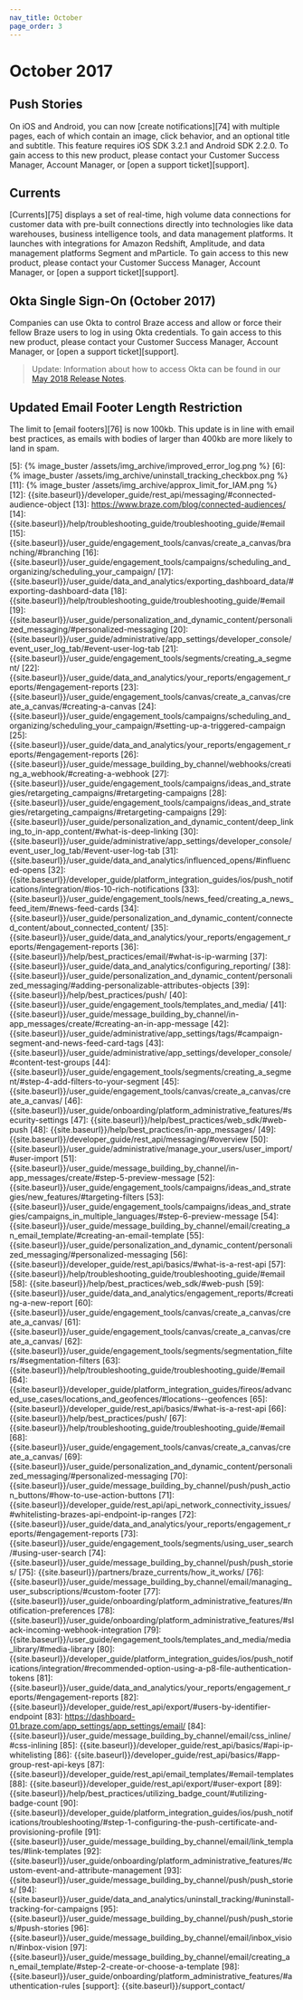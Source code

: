 ```yaml
---
nav_title: October
page_order: 3
---
```


# October 2017

## Push Stories

On iOS and Android, you can now [create notifications][74] with multiple pages, each of which contain an image, click behavior, and an optional title and subtitle. This feature requires iOS SDK 3.2.1 and Android SDK 2.2.0. To gain access to this new product, please contact your Customer Success Manager, Account Manager, or [open a support ticket][support].

## Currents

[Currents][75] displays a set of real-time, high volume data connections for customer data with pre-built connections directly into technologies like data warehouses, business intelligence tools, and data management platforms. It launches with integrations for Amazon Redshift, Amplitude, and data management platforms Segment and mParticle. To gain access to this new product, please contact your Customer Success Manager, Account Manager, or [open a support ticket][support].

## Okta Single Sign-On (October 2017)

Companies can use Okta to control Braze access and allow or force their fellow Braze users to log in using Okta credentials. To gain access to this new product, please contact your Customer Success Manager, Account Manager, or [open a support ticket][support].

> Update: Information about how to access Okta can be found in our [May 2018 Release Notes]({{site.baseurl}}/help/release_notes/2017/august/#may-2018).

## Updated Email Footer Length Restriction

The limit to [email footers][76] is now 100kb. This update is in line with email best practices, as emails with bodies of larger than 400kb are more likely to land in spam.

[4]: {{site.baseurl}}/developer_guide/rest_api/export/#kpi-export
[5]: {% image_buster /assets/img_archive/improved_error_log.png %}
[6]: {% image_buster /assets/img_archive/uninstall_tracking_checkbox.png %}
[11]: {% image_buster /assets/img_archive/approx_limit_for_IAM.png %}
[12]: {{site.baseurl}}/developer_guide/rest_api/messaging/#connected-audience-object
[13]: https://www.braze.com/blog/connected-audiences/
[14]: {{site.baseurl}}/help/troubleshooting_guide/troubleshooting_guide/#email
[15]: {{site.baseurl}}/user_guide/engagement_tools/canvas/create_a_canvas/branching/#branching
[16]: {{site.baseurl}}/user_guide/engagement_tools/campaigns/scheduling_and_organizing/scheduling_your_campaign/
[17]: {{site.baseurl}}/user_guide/data_and_analytics/exporting_dashboard_data/#exporting-dashboard-data
[18]: {{site.baseurl}}/help/troubleshooting_guide/troubleshooting_guide/#email
[19]: {{site.baseurl}}/user_guide/personalization_and_dynamic_content/personalized_messaging/#personalized-messaging
[20]: {{site.baseurl}}/user_guide/administrative/app_settings/developer_console/event_user_log_tab/#event-user-log-tab
[21]: {{site.baseurl}}/user_guide/engagement_tools/segments/creating_a_segment/
[22]: {{site.baseurl}}/user_guide/data_and_analytics/your_reports/engagement_reports/#engagement-reports
[23]: {{site.baseurl}}/user_guide/engagement_tools/canvas/create_a_canvas/create_a_canvas/#creating-a-canvas
[24]: {{site.baseurl}}/user_guide/engagement_tools/campaigns/scheduling_and_organizing/scheduling_your_campaign/#setting-up-a-triggered-campaign
[25]: {{site.baseurl}}/user_guide/data_and_analytics/your_reports/engagement_reports/#engagement-reports
[26]: {{site.baseurl}}/user_guide/message_building_by_channel/webhooks/creating_a_webhook/#creating-a-webhook
[27]: {{site.baseurl}}/user_guide/engagement_tools/campaigns/ideas_and_strategies/retargeting_campaigns/#retargeting-campaigns
[28]: {{site.baseurl}}/user_guide/engagement_tools/campaigns/ideas_and_strategies/retargeting_campaigns/#retargeting-campaigns
[29]: {{site.baseurl}}/user_guide/personalization_and_dynamic_content/deep_linking_to_in-app_content/#what-is-deep-linking
[30]: {{site.baseurl}}/user_guide/administrative/app_settings/developer_console/event_user_log_tab/#event-user-log-tab
[31]: {{site.baseurl}}/user_guide/data_and_analytics/influenced_opens/#influenced-opens
[32]: {{site.baseurl}}/developer_guide/platform_integration_guides/ios/push_notifications/integration/#ios-10-rich-notifications
[33]: {{site.baseurl}}/user_guide/engagement_tools/news_feed/creating_a_news_feed_item/#news-feed-cards
[34]: {{site.baseurl}}/user_guide/personalization_and_dynamic_content/connected_content/about_connected_content/
[35]: {{site.baseurl}}/user_guide/data_and_analytics/your_reports/engagement_reports/#engagement-reports
[36]: {{site.baseurl}}/help/best_practices/email/#what-is-ip-warming
[37]: {{site.baseurl}}/user_guide/data_and_analytics/configuring_reporting/
[38]: {{site.baseurl}}/user_guide/personalization_and_dynamic_content/personalized_messaging/#adding-personalizable-attributes-objects
[39]: {{site.baseurl}}/help/best_practices/push/
[40]: {{site.baseurl}}/user_guide/engagement_tools/templates_and_media/
[41]: {{site.baseurl}}/user_guide/message_building_by_channel/in-app_messages/create/#creating-an-in-app-message
[42]: {{site.baseurl}}/user_guide/administrative/app_settings/tags/#campaign-segment-and-news-feed-card-tags
[43]: {{site.baseurl}}/user_guide/administrative/app_settings/developer_console/#content-test-groups
[44]: {{site.baseurl}}/user_guide/engagement_tools/segments/creating_a_segment/#step-4-add-filters-to-your-segment
[45]: {{site.baseurl}}/user_guide/engagement_tools/canvas/create_a_canvas/create_a_canvas/
[46]: {{site.baseurl}}/user_guide/onboarding/platform_administrative_features/#security-settings
[47]: {{site.baseurl}}/help/best_practices/web_sdk/#web-push
[48]: {{site.baseurl}}/help/best_practices/in-app_messages/
[49]: {{site.baseurl}}/developer_guide/rest_api/messaging/#overview
[50]: {{site.baseurl}}/user_guide/administrative/manage_your_users/user_import/#user-import
[51]: {{site.baseurl}}/user_guide/message_building_by_channel/in-app_messages/create/#step-5-preview-message
[52]: {{site.baseurl}}/user_guide/engagement_tools/campaigns/ideas_and_strategies/new_features/#targeting-filters
[53]: {{site.baseurl}}/user_guide/engagement_tools/campaigns/ideas_and_strategies/campaigns_in_multiple_languages/#step-6-preview-message
[54]: {{site.baseurl}}/user_guide/message_building_by_channel/email/creating_an_email_template/#creating-an-email-template
[55]: {{site.baseurl}}/user_guide/personalization_and_dynamic_content/personalized_messaging/#personalized-messaging
[56]: {{site.baseurl}}/developer_guide/rest_api/basics/#what-is-a-rest-api
[57]: {{site.baseurl}}/help/troubleshooting_guide/troubleshooting_guide/#email
[58]: {{site.baseurl}}/help/best_practices/web_sdk/#web-push
[59]: {{site.baseurl}}/user_guide/data_and_analytics/engagement_reports/#creating-a-new-report
[60]: {{site.baseurl}}/user_guide/engagement_tools/canvas/create_a_canvas/create_a_canvas/
[61]: {{site.baseurl}}/user_guide/engagement_tools/canvas/create_a_canvas/create_a_canvas/
[62]: {{site.baseurl}}/user_guide/engagement_tools/segments/segmentation_filters/#segmentation-filters
[63]: {{site.baseurl}}/help/troubleshooting_guide/troubleshooting_guide/#email
[64]: {{site.baseurl}}/developer_guide/platform_integration_guides/fireos/advanced_use_cases/locations_and_geofences/#locations--geofences
[65]: {{site.baseurl}}/developer_guide/rest_api/basics/#what-is-a-rest-api
[66]: {{site.baseurl}}/help/best_practices/push/
[67]: {{site.baseurl}}/help/troubleshooting_guide/troubleshooting_guide/#email
[68]: {{site.baseurl}}/user_guide/engagement_tools/canvas/create_a_canvas/create_a_canvas/
[69]: {{site.baseurl}}/user_guide/personalization_and_dynamic_content/personalized_messaging/#personalized-messaging
[70]: {{site.baseurl}}/user_guide/message_building_by_channel/push/push_action_buttons/#how-to-use-action-buttons
[71]: {{site.baseurl}}/developer_guide/rest_api/api_network_connectivity_issues/#whitelisting-brazes-api-endpoint-ip-ranges
[72]: {{site.baseurl}}/user_guide/data_and_analytics/your_reports/engagement_reports/#engagement-reports
[73]: {{site.baseurl}}/user_guide/engagement_tools/segments/using_user_search/#using-user-search
[74]: {{site.baseurl}}/user_guide/message_building_by_channel/push/push_stories/
[75]: {{site.baseurl}}/partners/braze_currents/how_it_works/
[76]: {{site.baseurl}}/user_guide/message_building_by_channel/email/managing_user_subscriptions/#custom-footer
[77]: {{site.baseurl}}/user_guide/onboarding/platform_administrative_features/#notification-preferences
[78]: {{site.baseurl}}/user_guide/onboarding/platform_administrative_features/#slack-incoming-webhook-integration
[79]: {{site.baseurl}}/user_guide/engagement_tools/templates_and_media/media_library/#media-library
[80]: {{site.baseurl}}/developer_guide/platform_integration_guides/ios/push_notifications/integration/#recommended-option-using-a-p8-file-authentication-tokens
[81]: {{site.baseurl}}/user_guide/data_and_analytics/your_reports/engagement_reports/#engagement-reports
[82]: {{site.baseurl}}/developer_guide/rest_api/export/#users-by-identifier-endpoint
[83]: https://dashboard-01.braze.com/app_settings/app_settings/email/
[84]: {{site.baseurl}}/user_guide/message_building_by_channel/email/css_inline/#css-inlining
[85]: {{site.baseurl}}/developer_guide/rest_api/basics/#api-ip-whitelisting
[86]: {{site.baseurl}}/developer_guide/rest_api/basics/#app-group-rest-api-keys
[87]: {{site.baseurl}}/developer_guide/rest_api/email_templates/#email-templates
[88]: {{site.baseurl}}/developer_guide/rest_api/export/#user-export
[89]: {{site.baseurl}}/help/best_practices/utilizing_badge_count/#utilizing-badge-count
[90]: {{site.baseurl}}/developer_guide/platform_integration_guides/ios/push_notifications/troubleshooting/#step-1-configuring-the-push-certificate-and-provisioning-profile
[91]: {{site.baseurl}}/user_guide/message_building_by_channel/email/link_templates/#link-templates
[92]: {{site.baseurl}}/user_guide/onboarding/platform_administrative_features/#custom-event-and-attribute-management
[93]: {{site.baseurl}}/user_guide/message_building_by_channel/push/push_stories/
[94]: {{site.baseurl}}/user_guide/data_and_analytics/uninstall_tracking/#uninstall-tracking-for-campaigns
[95]: {{site.baseurl}}/user_guide/message_building_by_channel/push/push_stories/#push-stories
[96]: {{site.baseurl}}/user_guide/message_building_by_channel/email/inbox_vision/#inbox-vision
[97]: {{site.baseurl}}/user_guide/message_building_by_channel/email/creating_an_email_template/#step-2-create-or-choose-a-template
[98]:{{site.baseurl}}/user_guide/onboarding/platform_administrative_features/#authentication-rules
[support]: {{site.baseurl}}/support_contact/
